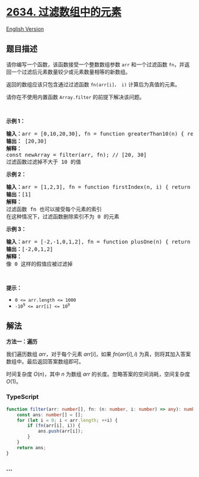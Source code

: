 # [2634. 过滤数组中的元素](https://leetcode.cn/problems/filter-elements-from-array)

[English Version](/solution/2600-2699/2634.Filter%20Elements%20from%20Array/README_EN.md)

## 题目描述

<!-- 这里写题目描述 -->

<p>请你编写一个函数，该函数接受一个整数数组参数 <code>arr</code> 和一个过滤函数 <code>fn</code>，并返回一个过滤后元素数量较少或元素数量相等的新数组。</p>

<p>返回的数组应该只包含通过过滤函数&nbsp;<code>fn(arr[i]， i)</code> 计算后为真值的元素。</p>

<p>请你在不使用内置函数&nbsp;<code>Array.filter</code>&nbsp;的前提下解决该问题。</p>

<p>&nbsp;</p>

<p><strong class="example">示例 1：</strong></p>

<pre>
<strong>输入：</strong>arr = [0,10,20,30], fn = function greaterThan10(n) { return n &gt; 10; }
<b>输出：</b> [20,30]
<b>解释：</b>
const newArray = filter(arr, fn); // [20, 30]
过滤函数过滤掉不大于 10 的值</pre>

<p><strong class="example">示例 2：</strong></p>

<pre>
<b>输入：</b>arr = [1,2,3], fn = function firstIndex(n, i) { return i === 0; }
<b>输出：</b>[1]
<strong>解释：</strong>
过滤函数 fn 也可以接受每个元素的索引
在这种情况下，过滤函数删除索引不为 0 的元素
</pre>

<p><strong class="example">示例 3：</strong></p>

<pre>
<b>输入：</b>arr = [-2,-1,0,1,2], fn = function plusOne(n) { return n + 1 }
<b>输出：</b>[-2,0,1,2]
<strong>解释：</strong>
像 0 这样的假值应被过滤掉
</pre>

<p>&nbsp;</p>

<p><strong>提示：</strong></p>

<ul>
	<li><code>0 &lt;= arr.length &lt;= 1000</code></li>
	<li><code><font face="monospace">-10<sup>9</sup>&nbsp;&lt;= arr[i] &lt;= 10<sup>9</sup></font></code></li>
</ul>

## 解法

<!-- 这里可写通用的实现逻辑 -->

**方法一：遍历**

我们遍历数组 $arr$，对于每个元素 $arr[i]$，如果 $fn(arr[i], i)$ 为真，则将其加入答案数组中。最后返回答案数组即可。

时间复杂度 $O(n)$，其中 $n$ 为数组 $arr$ 的长度。忽略答案的空间消耗，空间复杂度 $O(1)$。

<!-- tabs:start -->

### **TypeScript**

<!-- 这里可写当前语言的特殊实现逻辑 -->

```ts
function filter(arr: number[], fn: (n: number, i: number) => any): number[] {
    const ans: number[] = [];
    for (let i = 0; i < arr.length; ++i) {
        if (fn(arr[i], i)) {
            ans.push(arr[i]);
        }
    }
    return ans;
}
```

### **...**

```

```

<!-- tabs:end -->
